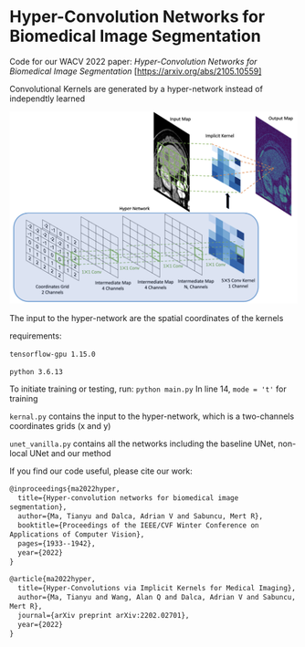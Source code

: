 # Hyper-Convolution Networks for Biomedical Image Segmentation
Code for our WACV 2022 paper: *Hyper-Convolution Networks for Biomedical Image Segmentation* [https://arxiv.org/abs/2105.10559] 

Convolutional Kernels are generated by a hyper-network instead of independtly learned

![alt text](https://github.com/tym002/Hyper-Convolution/blob/main/figure1_architecture.png)

The input to the hyper-network are the spatial coordinates of the kernels

requirements: 

`tensorflow-gpu 1.15.0`

`python 3.6.13`


To initiate training or testing, run:
`python main.py`
In line 14, `mode = 't'` for training

`kernal.py` contains the input to the hyper-network, which is a two-channels coordinates grids (x and y)

`unet_vanilla.py` contains all the networks including the baseline UNet, non-local UNet and our method  


If you find our code useful, please cite our work: 
```
@inproceedings{ma2022hyper,
  title={Hyper-convolution networks for biomedical image segmentation},
  author={Ma, Tianyu and Dalca, Adrian V and Sabuncu, Mert R},
  booktitle={Proceedings of the IEEE/CVF Winter Conference on Applications of Computer Vision},
  pages={1933--1942},
  year={2022}
}
```
```
@article{ma2022hyper,
  title={Hyper-Convolutions via Implicit Kernels for Medical Imaging},
  author={Ma, Tianyu and Wang, Alan Q and Dalca, Adrian V and Sabuncu, Mert R},
  journal={arXiv preprint arXiv:2202.02701},
  year={2022}
}
```
